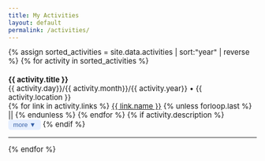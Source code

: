 ```yaml
---
title: My Activities
layout: default
permalink: /activities/
---
```


<div class="activities-list">
{% assign sorted_activities = site.data.activities | sort:"year" | reverse  %}
{% for activity in sorted_activities %}
  <div class="activity-item">
    <p class="activity-title {{ activity.type }}">
      <!-- {% case activity.type %}
        {% when 'talk' %}🎤
        {% when 'panel' %}💬
        {% when 'podcast' %}🎙️
        {% when 'poster' %} 🪧
      {% endcase %} -->
      <b>{{ activity.title }}</b> <br>
    {{ activity.day}}/{{ activity.month}}/{{ activity.year}} • {{ activity.location }}

  <div class="activity-item">
    {% for link in activity.links %}
      <a href="{{ link.url }}" target="_blank">{{ link.name }}</a>
      {% unless forloop.last %} || {% endunless %}
    {% endfor %}
  {% if activity.description %}
    <button class="dropdown-btn" onclick="toggleDescription(this)">more ▼</button>
    <div class="activity-description" style="display:none;">
      {{ activity.description }}
    </div>
  {% endif %}
  </div>
      <hr>
{% endfor %}

<script>
function toggleDescription(btn) {
  // Find the next .activity-description element after the button
  let desc = btn.nextElementSibling;
  if (!desc || !desc.classList.contains("activity-description")) {
    // fallback, looks for the nearest activity-description in the parent
    desc = btn.parentElement.querySelector(".activity-description");
  }
  if (desc.style.display === "none" || desc.style.display === "") {
    desc.style.display = "block";
    btn.textContent = "less ▲";
  } else {
    desc.style.display = "none";
    btn.textContent = "more ▼";
  }
}

</script>


<!-- <div class="activity-header">
  <span class="activity-date">{{ activity.date | date: "%b %Y" }}</span>
</div>

{% if activity.description %}
<p class="activity-description">
  {{ activity.description }}
</p>
{% endif %} -->




<style>
.activities-list {
  display: flex;
  flex-wrap: wrap;
  gap: .3rem;
  justify-content: flex-start;
  font-size: 0.93rem; /* Smaller base font size */
}
.activity-description {
  margin: 0;
  padding: 0;
}
.activity-card {
  background: #f8fafd;
  border-radius: 8px;
  box-shadow: 0 2px 8px rgba(0,0,0,0.04);
  min-width: 290px;
  max-width: 355px;
  flex: 1 1 320px;
  margin-bottom: 0.1rem;
  border-left: 4px solid #b3c6ff;
  transition: box-shadow 0.2s;
}
.activity-card.leader {
  border-left: 4px solid #ffd700;
  background: #fffbe6;
}
.activity-card-header {
  display: flex;
  align-items: center;
  gap: 0.0rem;
  font-size: 1.05rem;
  font-weight: 500;
  margin-bottom: 0.1rem;
}
.activity-type {
  font-size: 0.7rem;
}

.activity-date, .activity-location {
  color: #888;
  font-size: 0.93rem;
  margin-left: 0.4rem;
}
.activity-meta {
  color: #4d5c7d;
  font-size: 0.97rem;
  margin-bottom: 0.0rem;
}
.activity-description {
  font-size: 0.6rem;
  color: #444;
  margin-bottom: 0.1rem;
}
.activity-links a {
    font-weight: bold;
  margin-right: 0.7rem;
  font-size: 0.93rem;
  color: #3562a8;
  text-decoration: underline;
}
.dropdown-btn {
  background: #e6efff;
  border: none;
  color: #355fa8;
  padding: 3px 10px;
  cursor: pointer;
  border-radius: 5px;
  font-size: 0.87em;
  margin-top: 0px;
}
.dropdown-btn:hover {
  background: #dde8ff;
}
.activity-description {
  margin: 0 !important;
  padding: 0 !important;
  font-size: 0.92em;
  color: #444;
  transition: all 0.4s;
  display: none; /* or block/inline if toggled */
}
.activity-title, .activity-meta, .activity-links {
  margin-bottom: 0 !important;
  padding-bottom: 0 !important;
}


</style>
